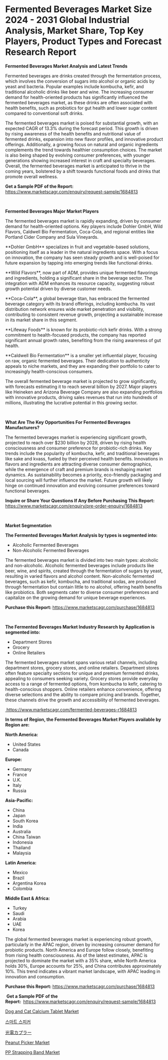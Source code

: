 <p><h1>Fermented Beverages Market Size 2024 - 2031 Global Industrial Analysis, Market Share, Top Key Players, Product Types and Forecast Research Report</h1></p><p><strong>Fermented Beverages Market Analysis and Latest Trends</strong></p>
<p><p>Fermented beverages are drinks created through the fermentation process, which involves the conversion of sugars into alcohol or organic acids by yeast and bacteria. Popular examples include kombucha, kefir, and traditional alcoholic drinks like beer and wine. The increasing consumer demand for health-oriented products has significantly influenced the fermented beverages market, as these drinks are often associated with health benefits, such as probiotics for gut health and lower sugar content compared to conventional soft drinks.</p><p>The fermented beverages market is poised for substantial growth, with an expected CAGR of 13.3% during the forecast period. This growth is driven by rising awareness of the health benefits and nutritional value of fermented drinks, expansion into new flavor profiles, and innovative product offerings. Additionally, a growing focus on natural and organic ingredients complements the trend towards healthier consumption choices. The market is also being shaped by evolving consumer preferences, with younger generations showing increased interest in craft and specialty beverages. Overall, the fermented beverages market is anticipated to thrive in the coming years, bolstered by a shift towards functional foods and drinks that promote overall wellness.</p></p>
<p><strong>Get a Sample PDF of the Report:&nbsp;</strong> <a href="https://www.marketscagr.com/enquiry/request-sample/1684813?utm_campaign=1286&utm_medium=2&utm_source=Github&utm_content=ia&utm_term=16102024&utm_id=fermented-beverages">https://www.marketscagr.com/enquiry/request-sample/1684813</a></p>
<p>&nbsp;</p>
<p><strong>Fermented Beverages Major Market Players</strong></p>
<p><p>The fermented beverages market is rapidly expanding, driven by consumer demand for health-oriented options. Key players include Dohler GmbH, Wild Flavors, Caldwell Bio Fermentation, Coca-Cola, and regional entities like Portland Cider Company and Sula Vineyards.</p><p>**Dohler GmbH** specializes in fruit and vegetable-based solutions, positioning itself as a leader in the natural ingredients space. With a focus on innovation, the company has seen steady growth and is well-poised for future expansion by tapping into emerging trends like functional drinks.</p><p>**Wild Flavors**, now part of ADM, provides unique fermented flavorings and ingredients, holding a significant share in the beverage sector. The integration with ADM enhances its resource capacity, suggesting robust growth potential driven by diverse customer needs.</p><p>**Coca-Cola**, a global beverage titan, has embraced the fermented beverage category with its brand offerings, including kombucha. Its vast distribution network ensures wide market penetration and visibility, contributing to consistent revenue growth, projecting a sustainable increase in its market share in this segment.</p><p>**Lifeway Foods** is known for its probiotic-rich kefir drinks. With a strong commitment to health-focused products, the company has reported significant annual growth rates, benefiting from the rising awareness of gut health.</p><p>**Caldwell Bio Fermentation** is a smaller yet influential player, focusing on raw, organic fermented beverages. Their dedication to authenticity appeals to niche markets, and they are expanding their portfolio to cater to increasingly health-conscious consumers.</p><p>The overall fermented beverage market is projected to grow significantly, with forecasts estimating it to reach several billion by 2027. Major players like Heineken and Arizona Beverage Company are also expanding portfolios with innovative products, driving sales revenues that run into hundreds of millions, illustrating the lucrative potential in this growing sector.</p></p>
<p>&nbsp;</p>
<p><strong>What Are The Key Opportunities For Fermented Beverages Manufacturers?</strong></p>
<p><p>The fermented beverages market is experiencing significant growth, projected to reach over $230 billion by 2028, driven by rising health consciousness and consumer preference for probiotic-rich drinks. Key trends include the popularity of kombucha, kefir, and traditional beverages like sake and kvass, fueled by their perceived health benefits. Innovations in flavors and ingredients are attracting diverse consumer demographics, while the emergence of craft and premium brands is reshaping market dynamics. As sustainability becomes a priority, eco-friendly packaging and local sourcing will further influence the market. Future growth will likely hinge on continued innovation and evolving consumer preferences toward functional beverages.</p></p>
<p><strong>Inquire or Share Your Questions If Any Before Purchasing This Report:</strong> <a href="https://www.marketscagr.com/enquiry/pre-order-enquiry/1684813?utm_campaign=1286&utm_medium=2&utm_source=Github&utm_content=ia&utm_term=16102024&utm_id=fermented-beverages">https://www.marketscagr.com/enquiry/pre-order-enquiry/1684813</a></p>
<p>&nbsp;</p>
<p><strong>Market Segmentation</strong></p>
<p><strong>The Fermented Beverages Market Analysis by types is segmented into:</strong></p>
<p><ul><li>Alcoholic Fermented Beverages</li><li>Non-Alcoholic Fermented Beverages</li></ul></p>
<p><p>The fermented beverages market is divided into two main types: alcoholic and non-alcoholic. Alcoholic fermented beverages include products like beer, wine, and spirits, created through the fermentation of sugars by yeast, resulting in varied flavors and alcohol content. Non-alcoholic fermented beverages, such as kefir, kombucha, and traditional sodas, are produced through fermentation but contain little to no alcohol, offering health benefits like probiotics. Both segments cater to diverse consumer preferences and capitalize on the growing demand for unique beverage experiences.</p></p>
<p><strong>Purchase this Report:&nbsp;</strong><a href="https://www.marketscagr.com/purchase/1684813?utm_campaign=1286&utm_medium=2&utm_source=Github&utm_content=ia&utm_term=16102024&utm_id=fermented-beverages">https://www.marketscagr.com/purchase/1684813</a></p>
<p>&nbsp;</p>
<p><strong>The Fermented Beverages Market Industry Research by Application is segmented into:</strong></p>
<p><ul><li>Department Stores</li><li>Grocery</li><li>Online Retailers</li></ul></p>
<p><p>The fermented beverages market spans various retail channels, including department stores, grocery stores, and online retailers. Department stores often feature specialty sections for unique and premium fermented drinks, appealing to consumers seeking variety. Grocery stores provide everyday access to a range of fermented options, from kombucha to kefir, catering to health-conscious shoppers. Online retailers enhance convenience, offering diverse selections and the ability to compare pricing and brands. Together, these channels drive the growth and accessibility of fermented beverages.</p></p>
<p><a href="https://www.marketscagr.com/fermented-beverages-r1684813?utm_campaign=1286&utm_medium=2&utm_source=Github&utm_content=ia&utm_term=16102024&utm_id=fermented-beverages">&nbsp;https://www.marketscagr.com/fermented-beverages-r1684813</a></p>
<p><strong>In terms of Region, the Fermented Beverages Market Players available by Region are:</strong></p>
<p>
    <p> <strong> North America: </strong>
        <ul>
            <li>United States</li>
            <li>Canada</li>
        </ul>
        </p> 
    <p> <strong> Europe: </strong>
        <ul>
            <li>Germany</li>
            <li>France</li>
            <li>U.K.</li>
            <li>Italy</li>
            <li>Russia</li>
        </ul>
        </p> 
    <p> <strong> Asia-Pacific: </strong>
        <ul>
            <li>China</li>
            <li>Japan</li>
            <li>South Korea</li>
            <li>India</li>
            <li>Australia</li>
            <li>China Taiwan</li>
            <li>Indonesia</li>
            <li>Thailand</li>
            <li>Malaysia</li>
        </ul>
        </p> 
    <p> <strong> Latin America: </strong>
        <ul>
            <li>Mexico</li>
            <li>Brazil</li>
            <li>Argentina Korea</li>
            <li>Colombia</li>
        </ul>
        </p> 
    <p> <strong> Middle East & Africa: </strong>
        <ul>
            <li>Turkey</li>
            <li>Saudi</li>
            <li>Arabia</li>
            <li>UAE</li>
            <li>Korea</li>
        </ul>
    </p>
    </p>
<p><p>The global fermented beverages market is experiencing robust growth, particularly in the APAC region, driven by increasing consumer demand for probiotic products. North America and Europe follow closely, benefiting from rising health consciousness. As of the latest estimates, APAC is projected to dominate the market with a 35% share, while North America holds 30%, Europe accounts for 25%, and China contributes approximately 10%. This trend indicates a vibrant market landscape, with APAC leading in innovation and consumption.</p></p>
<p><strong>Purchase this Report: </strong><a href="https://www.marketscagr.com/purchase/1684813?utm_campaign=1286&utm_medium=2&utm_source=Github&utm_content=ia&utm_term=16102024&utm_id=fermented-beverages">https://www.marketscagr.com/purchase/1684813</a></p>
<p>&nbsp;<strong>Get a Sample PDF of the Report:&nbsp;&nbsp;</strong><a href="https://www.marketscagr.com/enquiry/request-sample/1684813?utm_campaign=1286&utm_medium=2&utm_source=Github&utm_content=ia&utm_term=16102024&utm_id=fermented-beverages">https://www.marketscagr.com/enquiry/request-sample/1684813</a></p>
<p><strong></strong></p>
<p><p><a href="https://github.com/pipanbrxr/Market-Research-Report-List-1/blob/main/dog-and-cat-calcium-tablet-market.md?utm_campaign=1286&utm_medium=2&utm_source=Github&utm_content=ia&utm_term=16102024&utm_id=fermented-beverages">Dog and Cat Calcium Tablet Market</a></p><p><a href="https://github.com/laholand/Market-Research-Report-List-6/blob/main/882593018521.md?utm_campaign=1286&utm_medium=2&utm_source=Github&utm_content=ia&utm_term=16102024&utm_id=fermented-beverages">스마트 스피커</a></p><p><a href="https://github.com/mohamedbakry57/Market-Research-Report-List-6/blob/main/543193118240.md?utm_campaign=1286&utm_medium=2&utm_source=Github&utm_content=ia&utm_term=16102024&utm_id=fermented-beverages">光電カプラー</a></p><p><a href="https://github.com/arionmp/Market-Research-Report-List-5/blob/main/peanut-picker-market.md?utm_campaign=1286&utm_medium=2&utm_source=Github&utm_content=ia&utm_term=16102024&utm_id=fermented-beverages">Peanut Picker Market</a></p><p><a href="https://www.linkedin.com/pulse/pp-strapping-band-market-drivers-challenges-forecast-2024-2031-u6llc?trk=public_post_embed_feed-article-content&utm_campaign=1286&utm_medium=2&utm_source=Github&utm_content=ia&utm_term=16102024&utm_id=fermented-beverages">PP Strapping Band Market</a></p></p>